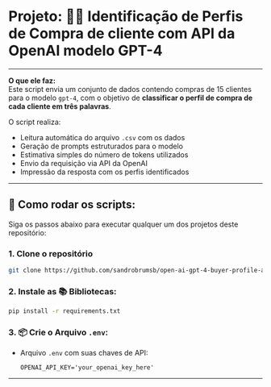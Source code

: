 # Projeto: 🤖🧠 Identificação de Perfis de Compra de cliente com API da OpenAI modelo GPT-4
---

**O que ele faz:**  
Este script envia um conjunto de dados contendo compras de 15 clientes para o modelo `gpt-4`, com o objetivo de **classificar o perfil de compra de cada cliente em três palavras**.

O script realiza:

- Leitura automática do arquivo `.csv` com os dados
- Geração de prompts estruturados para o modelo
- Estimativa simples do número de tokens utilizados
- Envio da requisição via API da OpenAI
- Impressão da resposta com os perfis identificados

---

## 🚀 Como rodar os scripts:

Siga os passos abaixo para executar qualquer um dos projetos deste repositório:

### 1. Clone o repositório

```bash
git clone https://github.com/sandrobrumsb/open-ai-gpt-4-buyer-profile-analyzer.git
```
### 2. Instale as 📚 Bibliotecas:
```bash
pip install -r requirements.txt
```
### 3. 📦 Crie o Arquivo `.env`:

- Arquivo `.env` com suas chaves de API:
  ```env
  OPENAI_API_KEY='your_openai_key_here'
---
